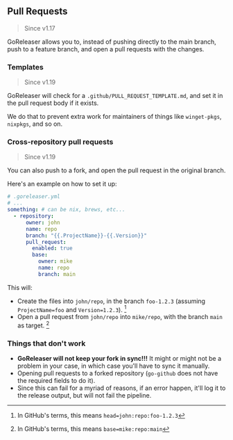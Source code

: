 ## Pull Requests

> Since v1.17

GoReleaser allows you to, instead of pushing directly to the main branch, push
to a feature branch, and open a pull requests with the changes.

### Templates

> Since v1.19

GoReleaser will check for a `.github/PULL_REQUEST_TEMPLATE.md`, and set it in
the pull request body if it exists.

We do that to prevent extra work for maintainers of things like `winget-pkgs`,
`nixpkgs`, and so on.

### Cross-repository pull requests

> Since v1.19

You can also push to a fork, and open the pull request in the original branch.

Here's an example on how to set it up:

```yaml
# .goreleaser.yml
# ...
something: # can be nix, brews, etc...
  - repository:
      owner: john
      name: repo
      branch: "{{.ProjectName}}-{{.Version}}"
      pull_request:
        enabled: true
        base:
          owner: mike
          name: repo
          branch: main
```

This will:

- Create the files into `john/repo`, in the branch `foo-1.2.3` (assuming
  `ProjectName=foo` and `Version=1.2.3`). [^head]
- Open a pull request from `john/repo` into `mike/repo`, with the branch `main`
  as target. [^base]

[^head]: In GitHub's terms, this means `head=john:repo:foo-1.2.3`
[^base]: In GitHub's terms, this means `base=mike:repo:main`

### Things that don't work

- **GoReleaser will not keep your fork in sync!!!** It might or might not be a
  problem in your case, in which case you'll have to sync it manually.
- Opening pull requests to a forked repository (`go-github` does not have the
  required fields to do it).
- Since this can fail for a myriad of reasons, if an error happen, it'll log it
  to the release output, but will not fail the pipeline.
